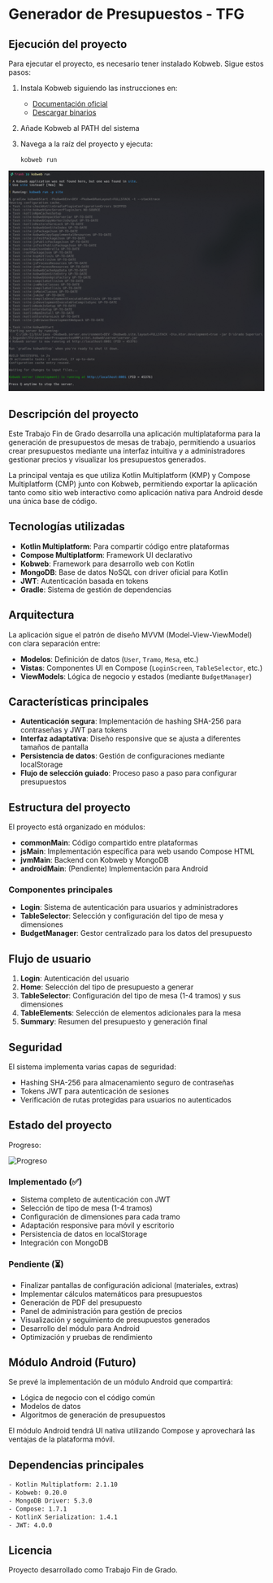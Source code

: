 # Generador de Presupuestos - TFG

## Ejecución del proyecto

Para ejecutar el proyecto, es necesario tener instalado Kobweb. Sigue estos pasos:

1. Instala Kobweb siguiendo las instrucciones en:
   - [Documentación oficial](https://kobweb.varabyte.com/docs/getting-started/gettingkobweb)
   - [Descargar binarios](https://github.com/varabyte/kobweb-cli/releases/tag/v0.9.18)

2. Añade Kobweb al PATH del sistema

3. Navega a la raíz del proyecto y ejecuta:
   ```
   kobweb run
   ```

![Kobweb Run](KobwebRun.png)

## Descripción del proyecto

Este Trabajo Fin de Grado desarrolla una aplicación multiplataforma para la generación de presupuestos de mesas de trabajo, permitiendo a usuarios crear presupuestos mediante una interfaz intuitiva y a administradores gestionar precios y visualizar los presupuestos generados.

La principal ventaja es que utiliza Kotlin Multiplatform (KMP) y Compose Multiplatform (CMP) junto con Kobweb, permitiendo exportar la aplicación tanto como sitio web interactivo como aplicación nativa para Android desde una única base de código.

## Tecnologías utilizadas

- **Kotlin Multiplatform**: Para compartir código entre plataformas
- **Compose Multiplatform**: Framework UI declarativo
- **Kobweb**: Framework para desarrollo web con Kotlin
- **MongoDB**: Base de datos NoSQL con driver oficial para Kotlin
- **JWT**: Autenticación basada en tokens
- **Gradle**: Sistema de gestión de dependencias

## Arquitectura

La aplicación sigue el patrón de diseño MVVM (Model-View-ViewModel) con clara separación entre:
- **Modelos**: Definición de datos (`User`, `Tramo`, `Mesa`, etc.)
- **Vistas**: Componentes UI en Compose (`LoginScreen`, `TableSelector`, etc.)
- **ViewModels**: Lógica de negocio y estados (mediante `BudgetManager`)

## Características principales

- **Autenticación segura**: Implementación de hashing SHA-256 para contraseñas y JWT para tokens
- **Interfaz adaptativa**: Diseño responsive que se ajusta a diferentes tamaños de pantalla
- **Persistencia de datos**: Gestión de configuraciones mediante localStorage
- **Flujo de selección guiado**: Proceso paso a paso para configurar presupuestos

## Estructura del proyecto

El proyecto está organizado en módulos:

- **commonMain**: Código compartido entre plataformas
- **jsMain**: Implementación específica para web usando Compose HTML
- **jvmMain**: Backend con Kobweb y MongoDB
- **androidMain**: (Pendiente) Implementación para Android

### Componentes principales

- **Login**: Sistema de autenticación para usuarios y administradores
- **TableSelector**: Selección y configuración del tipo de mesa y dimensiones
- **BudgetManager**: Gestor centralizado para los datos del presupuesto

## Flujo de usuario

1. **Login**: Autenticación del usuario
2. **Home**: Selección del tipo de presupuesto a generar
3. **TableSelector**: Configuración del tipo de mesa (1-4 tramos) y sus dimensiones
4. **TableElements**: Selección de elementos adicionales para la mesa
5. **Summary**: Resumen del presupuesto y generación final

## Seguridad

El sistema implementa varias capas de seguridad:
- Hashing SHA-256 para almacenamiento seguro de contraseñas
- Tokens JWT para autenticación de sesiones
- Verificación de rutas protegidas para usuarios no autenticados

## Estado del proyecto

Progreso: 

![Progreso](https://progress-bar.xyz/35)

### Implementado (✅)
- Sistema completo de autenticación con JWT
- Selección de tipo de mesa (1-4 tramos)
- Configuración de dimensiones para cada tramo
- Adaptación responsive para móvil y escritorio
- Persistencia de datos en localStorage
- Integración con MongoDB

### Pendiente (⏳)
- Finalizar pantallas de configuración adicional (materiales, extras)
- Implementar cálculos matemáticos para presupuestos
- Generación de PDF del presupuesto
- Panel de administración para gestión de precios
- Visualización y seguimiento de presupuestos generados
- Desarrollo del módulo para Android
- Optimización y pruebas de rendimiento

## Módulo Android (Futuro)

Se prevé la implementación de un módulo Android que compartirá:
- Lógica de negocio con el código común
- Modelos de datos
- Algoritmos de generación de presupuestos

El módulo Android tendrá UI nativa utilizando Compose y aprovechará las ventajas de la plataforma móvil.

## Dependencias principales

```
- Kotlin Multiplatform: 2.1.10
- Kobweb: 0.20.0
- MongoDB Driver: 5.3.0
- Compose: 1.7.1
- KotlinX Serialization: 1.4.1
- JWT: 4.0.0
```

## Licencia

Proyecto desarrollado como Trabajo Fin de Grado.